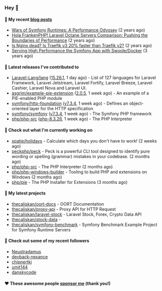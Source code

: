 ### Hey 👋

#### 📜 My recent [blog posts](https://caliskanemre.medium.com/)

- [Wars of Symfony Runtimes: A Performance Odyssey](https://medium.com/beyn-technology/wars-of-symfony-runtimes-a-performance-odyssey-7b0120e8f9e1?source=rss-cf41ab240584------2) (2 years ago)
- [Hola FrankenPHP! Laravel Octane Servers Comparison: Pushing the Boundaries of Performance](https://medium.com/beyn-technology/hola-frankenphp-laravel-octane-servers-comparison-pushing-the-boundaries-of-performance-d3e7ad8e652c?source=rss-cf41ab240584------2) (2 years ago)
- [Is Nginx dead? Is Traefik v3 20% faster than Traefik v2?](https://medium.com/beyn-technology/is-nginx-dead-is-traefik-v3-20-faster-than-traefik-v2-f28ffb7eed3e?source=rss-cf41ab240584------2) (2 years ago)
- [Serving High Performance the Symfony App with Swoole/Docker](https://medium.com/beyn-technology/serving-high-performance-the-symfony-app-with-swoole-docker-758d8f176889?source=rss-cf41ab240584------2) (3 years ago)

#### 🔭 Latest releases I've contributed to

- [Laravel-Lang/lang](https://github.com/Laravel-Lang/lang) ([15.26.1](https://github.com/Laravel-Lang/lang/releases/tag/15.26.1), 1 day ago) - List of 127 languages for Laravel Framework, Laravel Jetstream, Laravel Fortify, Laravel Breeze, Laravel Cashier, Laravel Nova and Laravel UI.
- [asgrim/example-pie-extension](https://github.com/asgrim/example-pie-extension) ([2.0.5](https://github.com/asgrim/example-pie-extension/releases/tag/2.0.5), 1 week ago) - An example of a PIE-enabled PHP module
- [symfony/http-foundation](https://github.com/symfony/http-foundation) ([v7.3.4](https://github.com/symfony/http-foundation/releases/tag/v7.3.4), 1 week ago) - Defines an object-oriented layer for the HTTP specification
- [symfony/symfony](https://github.com/symfony/symfony) ([v7.3.4](https://github.com/symfony/symfony/releases/tag/v7.3.4), 1 week ago) - The Symfony PHP framework
- [php/php-src](https://github.com/php/php-src) ([php-8.3.26](https://github.com/php/php-src/releases/tag/php-8.3.26), 1 week ago) - The PHP Interpreter

#### 👷 Check out what I'm currently working on

- [spatie/holidays](https://github.com/spatie/holidays) - Calculate which days you don&#39;t have to work! (2 weeks ago)
- [peckphp/peck](https://github.com/peckphp/peck) - Peck is a powerful CLI tool designed to identify pure wording or spelling (grammar) mistakes in your codebase. (2 months ago)
- [php/php-src](https://github.com/php/php-src) - The PHP Interpreter (2 months ago)
- [php/php-windows-builder](https://github.com/php/php-windows-builder) - Tooling to build PHP and extensions on Windows (2 months ago)
- [php/pie](https://github.com/php/pie) - The PHP Installer for Extensions (3 months ago)

#### 🌱 My latest projects

- [thecaliskan/oort-docs](https://github.com/thecaliskan/oort-docs) - OORT Documentation
- [thecaliskan/proxy-api](https://github.com/thecaliskan/proxy-api) - Proxy API for HTTP Request
- [thecaliskan/laravel-stock](https://github.com/thecaliskan/laravel-stock) - Laravel Stock, Forex, Crypto Data API
- [thecaliskan/stock-data](https://github.com/thecaliskan/stock-data) - 
- [thecaliskan/symfony-benchmark](https://github.com/thecaliskan/symfony-benchmark) - Symfony Benchmark Example Project for Symfony Runtime Servers 

#### 👯 Check out some of my recent followers

- [Neustradamus](https://github.com/Neustradamus)
- [devback-nexance](https://github.com/devback-nexance)
- [chipnertkj](https://github.com/chipnertkj)
- [umit144](https://github.com/umit144)
- [danskycode](https://github.com/danskycode)

#### ❤️ These awesome people [sponsor me](https://github.com/sponsors/thecaliskan) (thank you!)

